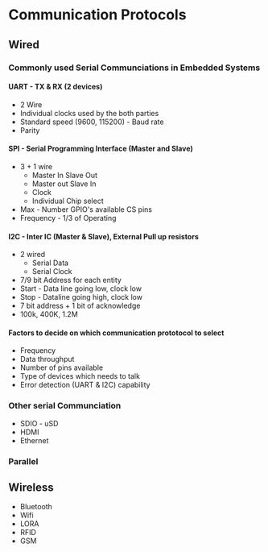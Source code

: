 # Communication Protocols
## Wired
### Commonly used Serial Communciations in Embedded Systems
#### UART  - TX & RX (2 devices)
* 2 Wire
* Individual clocks used by the both parties
* Standard speed (9600, 115200) - Baud rate
* Parity
#### SPI - Serial Programming Interface (Master and Slave)
* 3 + 1 wire
    * Master In Slave Out
    * Master out Slave In
    * Clock
    * Individual Chip select
* Max - Number GPIO's available CS pins
* Frequency - 1/3 of Operating 
#### I2C - Inter IC  (Master & Slave), External Pull up resistors
* 2 wired
    * Serial Data
    * Serial Clock
* 7/9 bit Address for each entity
* Start - Data line going low, clock low
* Stop - Dataline going high, clock low
* 7 bit address + 1 bit of acknowledge
* 100k, 400K, 1.2M

#### Factors to decide on which communication prototocol to select
* Frequency
* Data throughput
* Number of pins available 
* Type of devices which needs to talk
* Error detection (UART & I2C) capability

### Other serial Communciation
* SDIO - uSD
* HDMI
* Ethernet
### Parallel

## Wireless
* Bluetooth
* Wifi
* LORA
* RFID
* GSM
